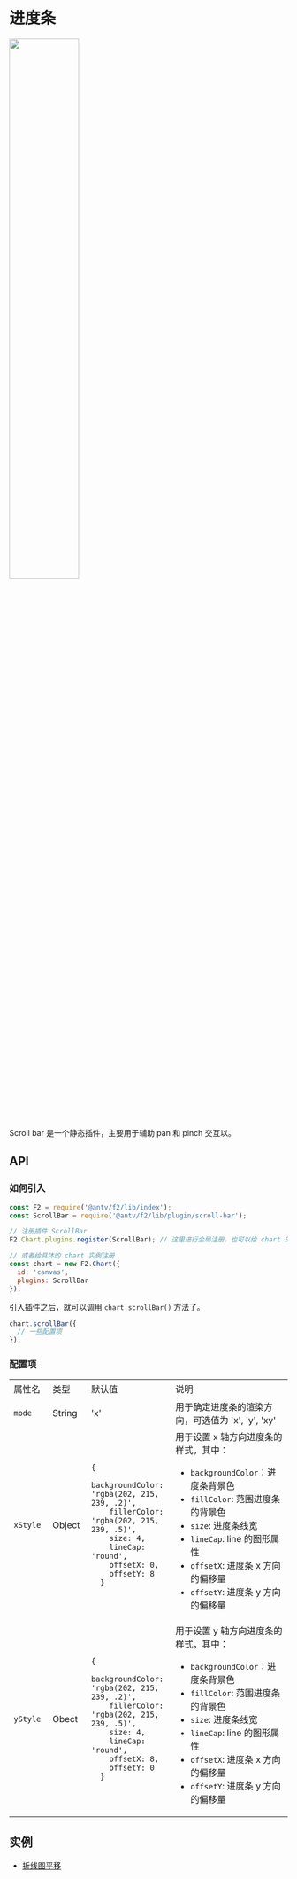 <!--
index: 12
title: ScrollBar
resource:
  jsFiles:
    - ${url.f2}
-->

# 进度条

<img src="https://gw.alipayobjects.com/zos/rmsportal/eQcMeCRSfQoOTRhBhxVZ.png" style="width: 50%" />

Scroll bar 是一个静态插件，主要用于辅助 pan 和 pinch 交互以。

## API

### 如何引入

```js
const F2 = require('@antv/f2/lib/index');
const ScrollBar = require('@antv/f2/lib/plugin/scroll-bar');

// 注册插件 ScrollBar
F2.Chart.plugins.register(ScrollBar); // 这里进行全局注册，也可以给 chart 的实例注册

// 或者给具体的 chart 实例注册
const chart = new F2.Chart({
  id: 'canvas',
  plugins: ScrollBar
});
```

引入插件之后，就可以调用 `chart.scrollBar()` 方法了。

```js
chart.scrollBar({
  // 一些配置项
});
```

### 配置项

<div class="bi-table">
  <table>
    <colgroup>
      <col width="111px" />
      <col width="104px" />
      <col width="198px" />
      <col width="443px" />
    </colgroup>
    <tbody>
      <tr height="34px">
        <td rowspan="1" colSpan="1">
          <div data-type="p">属性名</div>
        </td>
        <td rowspan="1" colSpan="1">
          <div data-type="p">类型</div>
        </td>
        <td rowspan="1" colSpan="1">
          <div data-type="p">默认值</div>
        </td>
        <td rowspan="1" colSpan="1">
          <div data-type="p">说明</div>
        </td>
      </tr>
      <tr height="34px">
        <td rowspan="1" colSpan="1">
          <div data-type="p"><code>mode</code> </div>
        </td>
        <td rowspan="1" colSpan="1">
          <div data-type="p">String</div>
        </td>
        <td rowspan="1" colSpan="1">
          <div data-type="p">&#x27;x&#x27; </div>
        </td>
        <td rowspan="1" colSpan="1">
          <div data-type="p">用于确定进度条的渲染方向，可选值为 &#x27;x&#x27;, &#x27;y&#x27;, &#x27;xy&#x27;</div>
        </td>
      </tr>
      <tr height="34px">
        <td rowspan="1" colSpan="1">
          <div data-type="p"><code>xStyle</code> </div>
        </td>
        <td rowspan="1" colSpan="1">
          <div data-type="p">Object</div>
        </td>
        <td rowspan="1" colSpan="1"><pre data-syntax="javascript"><code class="language-javascript">{
    backgroundColor: &#x27;rgba(202, 215, 239, .2)&#x27;,
    fillerColor: &#x27;rgba(202, 215, 239, .5)&#x27;,
    size: 4,
    lineCap: &#x27;round&#x27;,
    offsetX: 0,
    offsetY: 8
  }
</code></pre></td>
        <td rowspan="1" colSpan="1">
          <div data-type="p">用于设置 x 轴方向进度条的样式，其中：</div>
          <div data-type="p"></div>
          <ul data-type="unordered-list">
            <li data-type="list-item" data-list-type="unordered-list">
              <div data-type="p"><code>backgroundColor</code>：进度条背景色</div>
            </li>
            <li data-type="list-item" data-list-type="unordered-list">
              <div data-type="p"><code>fillColor</code>: 范围进度条的背景色</div>
            </li>
            <li data-type="list-item" data-list-type="unordered-list">
              <div data-type="p"><code>size</code>: 进度条线宽</div>
            </li>
            <li data-type="list-item" data-list-type="unordered-list">
              <div data-type="p"><code>lineCap</code>: line 的图形属性</div>
            </li>
            <li data-type="list-item" data-list-type="unordered-list">
              <div data-type="p"><code>offsetX</code>: 进度条 x 方向的偏移量</div>
            </li>
            <li data-type="list-item" data-list-type="unordered-list">
              <div data-type="p"><code>offsetY</code>: 进度条 y 方向的偏移量</div>
            </li>
          </ul>
        </td>
      </tr>
      <tr height="34px">
        <td rowspan="1" colSpan="1">
          <div data-type="p"><code>yStyle</code></div>
        </td>
        <td rowspan="1" colSpan="1">
          <div data-type="p">Obect</div>
        </td>
        <td rowspan="1" colSpan="1"><pre data-syntax="javascript"><code class="language-javascript">{
    backgroundColor: &#x27;rgba(202, 215, 239, .2)&#x27;,
    fillerColor: &#x27;rgba(202, 215, 239, .5)&#x27;,
    size: 4,
    lineCap: &#x27;round&#x27;,
    offsetX: 8,
    offsetY: 0
  }
</code></pre></td>
        <td rowspan="1" colSpan="1">
          <div data-type="p">用于设置 y 轴方向进度条的样式，其中：</div>
          <div data-type="p"></div>
          <ul data-type="unordered-list">
            <li data-type="list-item" data-list-type="unordered-list">
              <div data-type="p"><code>backgroundColor</code>：进度条背景色</div>
            </li>
            <li data-type="list-item" data-list-type="unordered-list">
              <div data-type="p"><code>fillColor</code>: 范围进度条的背景色</div>
            </li>
            <li data-type="list-item" data-list-type="unordered-list">
              <div data-type="p"><code>size</code>: 进度条线宽</div>
            </li>
            <li data-type="list-item" data-list-type="unordered-list">
              <div data-type="p"><code>lineCap</code>: line 的图形属性</div>
            </li>
            <li data-type="list-item" data-list-type="unordered-list">
              <div data-type="p"><code>offsetX</code>: 进度条 x 方向的偏移量</div>
            </li>
            <li data-type="list-item" data-list-type="unordered-list">
              <div data-type="p"><code>offsetY</code>: 进度条 y 方向的偏移量
              </div>
            </li>
          </ul>
        </td>
      </tr>
    </tbody>
  </table>
</div>

## 实例

- [折线图平移](../demo/interaction/pan-for-line-chart.html)
